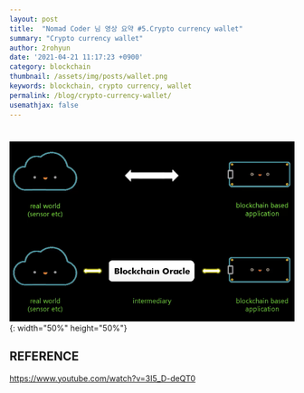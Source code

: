 ```yaml
---
layout: post
title:  "Nomad Coder 님 영상 요약 #5.Crypto currency wallet"
summary: "Crypto currency wallet"
author: 2rohyun
date: '2021-04-21 11:17:23 +0900'
category: blockchain
thumbnail: /assets/img/posts/wallet.png 
keywords: blockchain, crypto currency, wallet
permalink: /blog/crypto-currency-wallet/
usemathjax: false
---
```

# 

![smartoracle](/assets/img/posts/smart_oracle.png){: width="50%" height="50%"}



## REFERENCE

https://www.youtube.com/watch?v=3I5_D-deQT0
